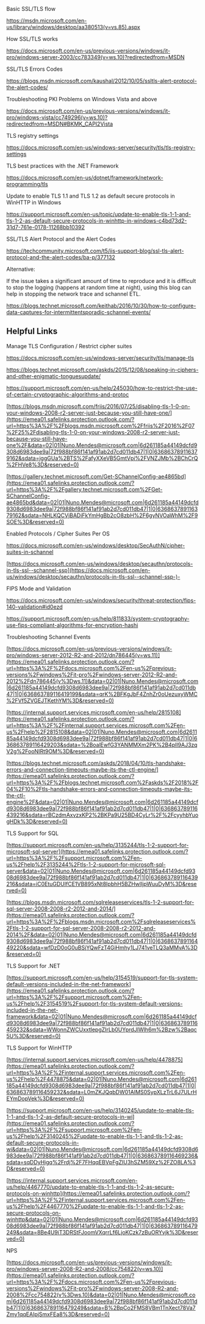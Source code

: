 Basic SSL/TLS flow

https://msdn.microsoft.com/en-us/library/windows/desktop/aa380513(v=vs.85).aspx



How SSL/TLS works

https://docs.microsoft.com/en-us/previous-versions/windows/it-pro/windows-server-2003/cc783349(v=ws.10)?redirectedfrom=MSDN



SSL/TLS Errors Codes

https://blogs.msdn.microsoft.com/kaushal/2012/10/05/ssltls-alert-protocol-the-alert-codes/



Troubleshooting PKI Problems on Windows Vista and above

https://docs.microsoft.com/en-us/previous-versions/windows/it-pro/windows-vista/cc749296(v=ws.10)?redirectedfrom=MSDN#BKMK_CAPI2Vista



TLS registry settings

https://docs.microsoft.com/en-us/windows-server/security/tls/tls-registry-settings

 

TLS best practices with the .NET Framework

https://docs.microsoft.com/en-us/dotnet/framework/network-programming/tls

Update to enable TLS 1.1 and TLS 1.2 as default secure protocols in WinHTTP in Windows

https://support.microsoft.com/en-us/topic/update-to-enable-tls-1-1-and-tls-1-2-as-default-secure-protocols-in-winhttp-in-windows-c4bd73d2-31d7-761e-0178-11268bb10392

SSL/TLS Alert Protocol and the Alert Codes

https://techcommunity.microsoft.com/t5/iis-support-blog/ssl-tls-alert-protocol-and-the-alert-codes/ba-p/377132



 

Alternative:

If the issue takes a significant amount of time to reproduce and it is difficult to stop the logging (happens at random time at night), using this blog can help in stopping the network trace and schannel ETL.

https://blogs.technet.microsoft.com/keithab/2016/10/30/how-to-configure-data-captures-for-intermittentsporadic-schannel-events/

 

 

 

## **Helpful Links**

 

Manage TLS Configuration / Restrict cipher suites

https://docs.microsoft.com/en-us/windows-server/security/tls/manage-tls

https://blogs.technet.microsoft.com/askds/2015/12/08/speaking-in-ciphers-and-other-enigmatic-tonguesupdate/

https://support.microsoft.com/en-us/help/245030/how-to-restrict-the-use-of-certain-cryptographic-algorithms-and-protoc

[https://blogs.msdn.microsoft.com/friis/2016/07/25/disabling-tls-1-0-on-your-windows-2008-r2-server-just-because-you-still-have-one/](https://emea01.safelinks.protection.outlook.com/?url=https%3A%2F%2Fblogs.msdn.microsoft.com%2Ffriis%2F2016%2F07%2F25%2Fdisabling-tls-1-0-on-your-windows-2008-r2-server-just-because-you-still-have-one%2F&data=02|01|Nuno.Mendes@microsoft.com|6d261185a44149dcfd9308d6983dee9a|72f988bf86f141af91ab2d7cd011db47|1|0|636863789116379162&sdata=jggGUa%2BTS%2FafyXXeVB5GmtVpi%2FVNZJMb%2BChCrQ%2FHVe8%3D&reserved=0)

[https://gallery.technet.microsoft.com/Get-SChannelConfig-ae4865bd](https://emea01.safelinks.protection.outlook.com/?url=https%3A%2F%2Fgallery.technet.microsoft.com%2FGet-SChannelConfig-ae4865bd&data=02|01|Nuno.Mendes@microsoft.com|6d261185a44149dcfd9308d6983dee9a|72f988bf86f141af91ab2d7cd011db47|1|0|636863789116379162&sdata=NHLKQCVjBADiFkYmHgBb2cO8zbH%2F6gyNVOaWhM%2F9SOE%3D&reserved=0)

 

Enabled Protocols / Cipher Suites Per OS

https://docs.microsoft.com/en-us/windows/desktop/SecAuthN/cipher-suites-in-schannel

[https://docs.microsoft.com/en-us/windows/desktop/secauthn/protocols-in-tls-ssl--schannel-ssp](https://docs.microsoft.com/en-us/windows/desktop/secauthn/protocols-in-tls-ssl--schannel-ssp-)-

 

FIPS Mode and Validation

https://docs.microsoft.com/en-us/windows/security/threat-protection/fips-140-validation#id0ezd

https://support.microsoft.com/en-us/help/811833/system-cryptography-use-fips-compliant-algorithms-for-encryption-hashi

 

Troubleshooting Schannel Events

[https://docs.microsoft.com/en-us/previous-versions/windows/it-pro/windows-server-2012-R2-and-2012/dn786445(v=ws.11)](https://emea01.safelinks.protection.outlook.com/?url=https%3A%2F%2Fdocs.microsoft.com%2Fen-us%2Fprevious-versions%2Fwindows%2Fit-pro%2Fwindows-server-2012-R2-and-2012%2Fdn786445(v%3Dws.11)&data=02|01|Nuno.Mendes@microsoft.com|6d261185a44149dcfd9308d6983dee9a|72f988bf86f141af91ab2d7cd011db47|1|0|636863789116419199&sdata=qrK%2BFKgJbF4ZnhZr0oUezuxyWMC%2FVf5ZVGEJTKethYM%3D&reserved=0)

[https://internal.support.services.microsoft.com/en-us/help/2815108](https://emea01.safelinks.protection.outlook.com/?url=https%3A%2F%2Finternal.support.services.microsoft.com%2Fen-us%2Fhelp%2F2815108&data=02|01|Nuno.Mendes@microsoft.com|6d261185a44149dcfd9308d6983dee9a|72f988bf86f141af91ab2d7cd011db47|1|0|636863789116429203&sdata=%2BoalEwfG3YANMMXm2PK%2B4pIl9AJ3zqV2g%2FooNIRt9OM%3D&reserved=0)

[https://blogs.technet.microsoft.com/askds/2018/04/10/tls-handshake-errors-and-connection-timeouts-maybe-its-the-ctl-engine/](https://emea01.safelinks.protection.outlook.com/?url=https%3A%2F%2Fblogs.technet.microsoft.com%2Faskds%2F2018%2F04%2F10%2Ftls-handshake-errors-and-connection-timeouts-maybe-its-the-ctl-engine%2F&data=02|01|Nuno.Mendes@microsoft.com|6d261185a44149dcfd9308d6983dee9a|72f988bf86f141af91ab2d7cd011db47|1|0|636863789116439216&sdata=rBCzdmAxvzxKP2%2BKPa9U25BD4CyLr%2F%2FcyyhbYuogHDk%3D&reserved=0)

 

TLS Support for SQL

[https://support.microsoft.com/en-us/help/3135244/tls-1-2-support-for-microsoft-sql-server](https://emea01.safelinks.protection.outlook.com/?url=https%3A%2F%2Fsupport.microsoft.com%2Fen-us%2Fhelp%2F3135244%2Ftls-1-2-support-for-microsoft-sql-server&data=02|01|Nuno.Mendes@microsoft.com|6d261185a44149dcfd9308d6983dee9a|72f988bf86f141af91ab2d7cd011db47|1|0|636863789116439216&sdata=iC0EtuGDUIfCE1VB895xNt8IpbhH5BZHwlIjpWuuDyM%3D&reserved=0)

[https://blogs.msdn.microsoft.com/sqlreleaseservices/tls-1-2-support-for-sql-server-2008-2008-r2-2012-and-2014/](https://emea01.safelinks.protection.outlook.com/?url=https%3A%2F%2Fblogs.msdn.microsoft.com%2Fsqlreleaseservices%2Ftls-1-2-support-for-sql-server-2008-2008-r2-2012-and-2014%2F&data=02|01|Nuno.Mendes@microsoft.com|6d261185a44149dcfd9308d6983dee9a|72f988bf86f141af91ab2d7cd011db47|1|0|636863789116449220&sdata=wfDzD0oG0uBSjYQwFzT4GiHmhy1LJ741veTLQ3aMMvA%3D&reserved=0)

 

TLS Support for .NET

[https://support.microsoft.com/en-us/help/3154519/support-for-tls-system-default-versions-included-in-the-net-framework](https://emea01.safelinks.protection.outlook.com/?url=https%3A%2F%2Fsupport.microsoft.com%2Fen-us%2Fhelp%2F3154519%2Fsupport-for-tls-system-default-versions-included-in-the-net-framework&data=02|01|Nuno.Mendes@microsoft.com|6d261185a44149dcfd9308d6983dee9a|72f988bf86f141af91ab2d7cd011db47|1|0|636863789116459232&sdata=WWonnZWCUxxtlepgZIrLb0UYprdJIWlh6m%2Bzw%2Baqc5U%3D&reserved=0)

 

TLS Support for WinHTTP

[https://internal.support.services.microsoft.com/en-us/help/4478875](https://emea01.safelinks.protection.outlook.com/?url=https%3A%2F%2Finternal.support.services.microsoft.com%2Fen-us%2Fhelp%2F4478875&data=02|01|Nuno.Mendes@microsoft.com|6d261185a44149dcfd9308d6983dee9a|72f988bf86f141af91ab2d7cd011db47|1|0|636863789116459232&sdata=L0mZKJQqbDW01AIMS0SypXLzTrL6J7ULrHEYmDopVek%3D&reserved=0)

[https://support.microsoft.com/en-us/help/3140245/update-to-enable-tls-1-1-and-tls-1-2-as-default-secure-protocols-in-wi](https://emea01.safelinks.protection.outlook.com/?url=https%3A%2F%2Fsupport.microsoft.com%2Fen-us%2Fhelp%2F3140245%2Fupdate-to-enable-tls-1-1-and-tls-1-2-as-default-secure-protocols-in-wi&data=02|01|Nuno.Mendes@microsoft.com|6d261185a44149dcfd9308d6983dee9a|72f988bf86f141af91ab2d7cd011db47|1|0|636863789116469236&sdata=sqDDyHigq%2Frdj%2F7FHqqEBVpFgZIU3hSZM59Xz%2FZO8LA%3D&reserved=0)

[https://internal.support.services.microsoft.com/en-us/help/4467770/update-to-enable-tls-1-1-and-tls-1-2-as-secure-protocols-on-winhttp](https://emea01.safelinks.protection.outlook.com/?url=https%3A%2F%2Finternal.support.services.microsoft.com%2Fen-us%2Fhelp%2F4467770%2Fupdate-to-enable-tls-1-1-and-tls-1-2-as-secure-protocols-on-winhttp&data=02|01|Nuno.Mendes@microsoft.com|6d261185a44149dcfd9308d6983dee9a|72f988bf86f141af91ab2d7cd011db47|1|0|636863789116479249&sdata=8Be4U9iT3DRStFJoomVXqrrLf6LjoKCzk7zBuORYvjk%3D&reserved=0)

 

NPS

[https://docs.microsoft.com/en-us/previous-versions/windows/it-pro/windows-server-2008-R2-and-2008/cc754822(v=ws.10)](https://emea01.safelinks.protection.outlook.com/?url=https%3A%2F%2Fdocs.microsoft.com%2Fen-us%2Fprevious-versions%2Fwindows%2Fit-pro%2Fwindows-server-2008-R2-and-2008%2Fcc754822(v%3Dws.10)&data=02|01|Nuno.Mendes@microsoft.com|6d261185a44149dcfd9308d6983dee9a|72f988bf86f141af91ab2d7cd011db47|1|0|636863789116479249&sdata=B%2BpCo2FMS8VBm1TnXect78Va7Zmy1qqEAIpjSmxFEa8%3D&reserved=0)

 

 

 

